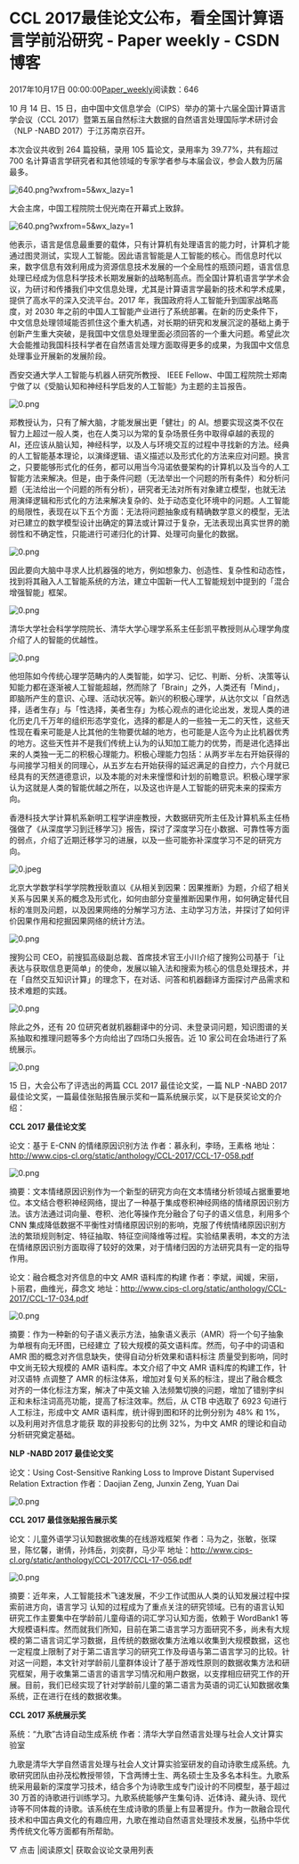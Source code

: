 
# CCL 2017最佳论文公布，看全国计算语言学前沿研究 - Paper weekly - CSDN博客


2017年10月17日 00:00:00[Paper_weekly](https://me.csdn.net/c9Yv2cf9I06K2A9E)阅读数：646


10 月 14 日、15 日，由中国中文信息学会（CIPS）举办的第十六届全国计算语言学会议（CCL 2017）暨第五届自然标注大数据的自然语言处理国际学术研讨会（NLP -NABD 2017）于江苏南京召开。

本次会议共收到 264 篇投稿，录用 105 篇论文，录用率为 39.77%，共有超过 700 名计算语言学研究者和其他领域的专家学者参与本届会议，参会人数为历届最多。

![640.png?wxfrom=5&wx_lazy=1](https://ss.csdn.net/p?http://mmbiz.qpic.cn/mmbiz_png/KmXPKA19gW9qyJ4mpDPm34sln3wMUe4XlsgXkmQx8p7MqYQJooCWn8HUKp3KQwPQib9Swib9eHd5tQLQTpxPVkaA/640.png?wxfrom=5&wx_lazy=1)

大会主席，中国工程院院士倪光南在开幕式上致辞。

![640.png?wxfrom=5&wx_lazy=1](https://ss.csdn.net/p?http://mmbiz.qpic.cn/mmbiz_png/KmXPKA19gW9qyJ4mpDPm34sln3wMUe4XMyTlZgkicohlcjk2nK4HOqjjn1Pwc9TQmNHCaXDib21KzlTIel0XRw9Q/640.png?wxfrom=5&wx_lazy=1)

他表示，语言是信息最重要的载体，只有计算机有处理语言的能力时，计算机才能通过图灵测试，实现人工智能。因此语言智能是人工智能的核心。而信息时代以来，数字信息有效利用成为资源信息技术发展的一个全局性的瓶颈问题，语言信息处理已经成为信息科学技术长期发展新的战略制高点。而全国计算机语言学学术会议，为研讨和传播我们中文信息处理，尤其是计算语言学最新的技术和学术成果，提供了高水平的深入交流平台。2017 年，我国政府将人工智能升到国家战略高度，对 2030 年之前的中国人工智能产业进行了系统部署。在新的历史条件下，中文信息处理领域能否抓住这个重大机遇，对长期的研究和发展沉淀的基础上勇于创新产生重大突破，是我国中文信息处理里面必须回答的一个重大问题。希望此次大会能推动我国科技科学者在自然语言处理方面取得更多的成果，为我国中文信息处理事业开展新的发展阶段。

西安交通大学人工智能与机器人研究所教授、 IEEE Fellow、中国工程院院士郑南宁做了以《受脑认知和神经科学启发的人工智能》为主题的主旨报告。

![0.png](https://ss.csdn.net/p?https://mmbiz.qpic.cn/mmbiz_png/KmXPKA19gW9qyJ4mpDPm34sln3wMUe4XZC0oU74xqVnPWLjjK9rXSzkmZqZ3HoiaJh2vGKhib4j5gc9PY9vsSKRQ/0.png)

郑教授认为，只有了解大脑，才能发展出更「健壮」的 AI。想要实现这类不仅在智力上超过一般人类，也在人类习以为常的复杂场景任务中取得卓越的表现的 AI，还应该从脑认知，神经科学，以及人与环境交互的过程中寻找新的方法。经典的人工智能基本理论，以演绎逻辑、语义描述以及形式化的方法来应对问题。换言之，只要能够形式化的任务，都可以用当今冯诺依曼架构的计算机以及当今的人工智能方法来解决。但是，由于条件问题（无法举出一个问题的所有条件）和分析问题（无法给出一个问题的所有分析），研究者无法对所有对象建立模型，也就无法用演绎逻辑和形式化的方法来解决复杂的、处于动态变化环境中的问题。人工智能的局限性，表现在以下五个方面：无法将问题抽象成有精确数学意义的模型，无法对已建立的数学模型设计出确定的算法或计算过于复杂，无法表现出真实世界的脆弱性和不确定性，只能进行可递归化的计算、处理可向量化的数据。

![0.png](https://ss.csdn.net/p?https://mmbiz.qpic.cn/mmbiz_png/KmXPKA19gW9qyJ4mpDPm34sln3wMUe4X6XQM7BpR1pgCtfNRsAwhVcCgVl629LOzqpKwblnmlTxxWBBwRicnmlA/0.png)

因此要向大脑中寻求人比机器强的地方，例如想象力、创造性、复杂性和动态性，找到将其融入人工智能系统的方法，建立中国新一代人工智能规划中提到的「混合增强智能」框架。

![0.png](https://ss.csdn.net/p?https://mmbiz.qpic.cn/mmbiz_png/KmXPKA19gW9qyJ4mpDPm34sln3wMUe4XiaMVNAQZ5yVL2mKWb0IJHfyeQzb17pngPf3En6UCudRNia7L5T1gUwRw/0.png)

清华大学社会科学学院院长、清华大学心理学系系主任彭凯平教授则从心理学角度介绍了人的智能的优越性。

![0.png](https://ss.csdn.net/p?https://mmbiz.qpic.cn/mmbiz_png/KmXPKA19gW9qyJ4mpDPm34sln3wMUe4X46NHt5zNfxgIMS609tibSp7R2ToLclY77C1H8UQKzl0GUiaf6nPJuZDg/0.png)

他坦陈如今传统心理学范畴内的人类智能，如学习、记忆、判断、分析、决策等认知能力都在逐渐被人工智能超越，然而除了「Brain」之外，人类还有「Mind」，即脑所产生的意识、心理、活动状况等。新兴的积极心理学，从达尔文以「自然选择，适者生存」与「性选择，美者生存」为核心观点的进化论出发，发现人类的进化历史几千万年的组织形态学变化，选择的都是人的一些独一无二的天性，这些天性现在看来可能是人比其他的生物要优越的地方，也可能是人迄今为止比机器优秀的地方。这些天性并不是我们传统上认为的认知加工能力的优势，而是进化选择出来的人类独一无二的积极心理能力。积极心理能力包括：从两岁半左右开始获得的与间接学习相关的同理心，从五岁左右开始获得的延迟满足的自控力，六个月就已经具有的天然道德意识，以及本能的对未来憧憬和计划的前瞻意识。积极心理学家认为这就是人类的智能优越之所在，以及这也许是人工智能的研究未来的探索方向。

香港科技大学计算机系新明工程学讲座教授，大数据研究所主任及计算机系主任杨强做了《从深度学习到迁移学习》报告，探讨了深度学习在小数据、可靠性等方面的弱点，介绍了近期迁移学习的进展，以及一些可能弥补深度学习不足的研究方向。

![0.jpeg](https://ss.csdn.net/p?https://mmbiz.qpic.cn/mmbiz_jpg/KmXPKA19gW9qyJ4mpDPm34sln3wMUe4XuR8tHcGnAulUEWa70zZ0CgZ48PgG2ibX5RL6cOQSI4UuxMWALPia15NA/0.jpeg)

北京大学数学科学学院教授耿直以《从相关到因果：因果推断》为题，介绍了相关关系与因果关系的概念及形式化，如何由部分变量推断因果作用，如何确定替代目标的准则及问题，以及因果网络的分解学习方法、主动学习方法，并探讨了如何评价因果作用和挖掘因果网络的统计方法。

![0.png](https://ss.csdn.net/p?https://mmbiz.qpic.cn/mmbiz_png/KmXPKA19gW9qyJ4mpDPm34sln3wMUe4XPLmjmbWUPIs13PqKhibNrrGkpd47q3RDIoFCtDK4ur61bg2xJkWjiatw/0.png)

搜狗公司 CEO，前搜狐高级副总裁、首席技术官王小川介绍了搜狗公司基于「让表达与获取信息更简单」的使命，发展以输入法和搜索为核心的信息处理技术，并在「自然交互知识计算」的理念下，在对话、问答和机器翻译方面探讨产品需求和技术难题的实践。

![0.png](https://ss.csdn.net/p?https://mmbiz.qpic.cn/mmbiz_png/KmXPKA19gW9qyJ4mpDPm34sln3wMUe4Xh110dtdh9CEeP4k2E0YTvCcgV4uVeWSeURYyBsuLs6lqdvwdv2zYuA/0.png)

除此之外，还有 20 位研究者就机器翻译中的分词、未登录词问题，知识图谱的关系抽取和推理问题等多个方向给出了四场口头报告。近 10 家公司在会场进行了系统展示。

![0.png](https://ss.csdn.net/p?https://mmbiz.qpic.cn/mmbiz_png/KmXPKA19gW9qyJ4mpDPm34sln3wMUe4XTlGOPsVRbibFxU4DtMpdo2vkSVMbbOmVrmL89Gd5tthEMD1rdq4sQcQ/0.png)

15 日，大会公布了评选出的两篇 CCL 2017 最佳论文奖，一篇 NLP -NABD 2017 最佳论文奖，一篇最佳张贴报告展示奖和一篇系统展示奖，以下是获奖论文的介绍：

**CCL 2017 最佳论文奖**

论文：基于 E-CNN 的情绪原因识别方法
作者：慕永利，李旸，王素格
地址：http://www.cips-cl.org/static/anthology/CCL-2017/CCL-17-058.pdf

![0.png](https://ss.csdn.net/p?https://mmbiz.qpic.cn/mmbiz_png/KmXPKA19gW9qyJ4mpDPm34sln3wMUe4XanGcO9022iaphHVvhZjWV4JXKeQUia3B0s4RlzuiaDictLFh0mtcnubaWA/0.png)

摘要：文本情绪原因识别作为一个新型的研究方向在文本情绪分析领域占据重要地位。本文结合卷积神经网络，提出了一种基于集成卷积神经网络的情绪原因识别方法。该方法通过词向量、卷积、池化等操作充分融合了句子的语义信息，利用多个 CNN 集成降低数据不平衡性对情绪原因识别的影响，克服了传统情绪原因识别方法的繁琐规则制定、特征抽取、特征空间降维等过程。实验结果表明，本文的方法在情绪原因识别方面取得了较好的效果，对于情绪归因的方法研究具有一定的指导作用。

论文：融合概念对齐信息的中文 AMR 语料库的构建
作者：李斌，闻媛，宋丽，卜丽君，曲维光，薛念文
地址：http://www.cips-cl.org/static/anthology/CCL-2017/CCL-17-034.pdf

![0.png](https://ss.csdn.net/p?https://mmbiz.qpic.cn/mmbiz_png/KmXPKA19gW9qyJ4mpDPm34sln3wMUe4Xwia2iaPibv7iboLyl1MLdMventhOUoibKnyVVLuQZIbCxMUYJEJaicCtL8YA/0.png)

摘要：作为一种新的句子语义表示方法，抽象语义表示（AMR）将一个句子抽象为单根有向无环图，已经建立 了较大规模的英文语料库。然而，句子中的词语和 AMR 图的概念对齐信息缺失，使得自动分析效果和语料标注 质量受到影响，同时中文尚无较大规模的 AMR 语料库。本文介绍了中文 AMR 语料库的构建工作，针对汉语特 点调整了
 AMR 的标注体系，增加对复句关系的标注，提出了融合概念对齐的一体化标注方案，解决了中英文输 入法频繁切换的问题，增加了错别字纠正和未标注词高亮功能，提高了标注效率。然后，从 CTB 中选取了 6923 句进行人工标注，形成中文 AMR 语料库，统计得到图和环的比例分别为 48% 和 1%，以及利用对齐信息才能获 取的非投影句的比例 32%，为中文 AMR 的理论和自动分析研究奠定基础。

**NLP -NABD 2017 最佳论文奖**

论文：Using Cost-Sensitive Ranking Loss to Improve Distant Supervised Relation Extraction
作者：Daojian Zeng, Junxin Zeng, Yuan Dai

![0.png](https://ss.csdn.net/p?https://mmbiz.qpic.cn/mmbiz_png/KmXPKA19gW9qyJ4mpDPm34sln3wMUe4X6D2pMARM7icic6jzaicyxG1mUHqGZLzDrRByaPDc9Otg90vEPGOsiaz5wA/0.png)

**CCL 2017 最佳张贴报告展示奖**

论文：儿童外语学习认知数据收集的在线游戏框架
作者：马为之，张敏，张琛昱，陈忆馨，谢倩，孙炜岳，刘奕群，马少平
地址：http://www.cips-cl.org/static/anthology/CCL-2017/CCL-17-056.pdf

![0.png](https://ss.csdn.net/p?https://mmbiz.qpic.cn/mmbiz_png/VBcD02jFhgkekeibvc0bJ7R8yOB2hiboZQNhwx34jDe71Ae83ic6H33NtgRB1fATxFqCbzyPuR8iaqiaGYVE47COK2g/0.png)

摘要：近年来，人工智能技术飞速发展，不少工作试图从人类的认知发展过程中探索前进方向，语言学习 认知的过程成为了重点关注的研究领域。已有的语言认知研究工作主要集中在学龄前儿童母语的词汇学习认知方面，依赖于 WordBank1 等大规模语料库。然而就我们所知，目前在第二语言学习方面研究不多，尚未有大规模的第二语言词汇学习数据，且传统的数据收集方法难以收集到大规模数据，这也一定程度上限制了对于第二语言学习的研究工作及母语与第二语言学习的比较。针对这一问题，本文针对学龄前儿童群体设计了基于游戏性原则的数据收集方法和研究框架，用于收集第二语言的语言学习情况和用户数据，以支撑相应研究工作的开展。目前，我们已经实现了针对学龄前儿童的第二语言为英语的词汇认知数据收集系统，正在进行在线的数据收集。

**CCL 2017 系统展示奖**

系统：“九歌”古诗自动生成系统
作者：清华大学自然语言处理与社会人文计算实验室

九歌是清华大学自然语言处理与社会人文计算实验室研发的自动诗歌生成系统。九歌研究团队由孙茂松教授带领，下含两博士生、两名硕士生及多名本科生。九歌系统采用最新的深度学习技术，结合多个为诗歌生成专门设计的不同模型，基于超过 30 万首的诗歌进行训练学习。九歌系统能够产生集句诗、近体诗、藏头诗、现代诗等不同体裁的诗歌。该系统在生成诗歌的质量上有显著提升。作为一款融合现代技术和中国古典文化的有趣应用，九歌在推动自然语言处理技术发展，弘扬中华优秀传统文化等方面都有所帮助。

▽ 点击 |阅读原文|
 获取会议论文录用列表


